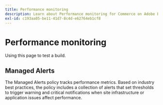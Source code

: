 ```yaml
---
title: Performance monitoring
description: Learn about Performance monitoring for Commerce on Adobe Experience Cloud.
exl-id: c193aa05-be11-41d7-8c4d-e62764eb1cf8
---
```

# Performance monitoring

Using this page to test a build.

## Managed Alerts

The Managed Alerts policy tracks performance metrics. Based on industry best practices, the policy includes a collection of alerts that set thresholds to trigger warning and critical notifications when site infrastructure or application issues affect performance.
